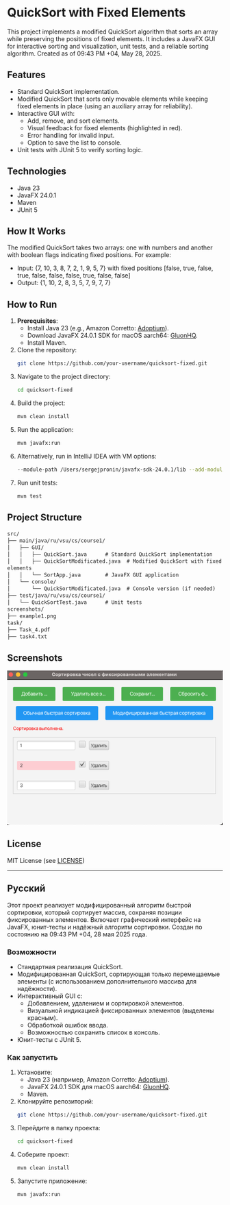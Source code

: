 # QuickSort with Fixed Elements

This project implements a modified QuickSort algorithm that sorts an array while preserving the positions of fixed elements. It includes a JavaFX GUI for interactive sorting and visualization, unit tests, and a reliable sorting algorithm. Created as of 09:43 PM +04, May 28, 2025.

## Features
- Standard QuickSort implementation.
- Modified QuickSort that sorts only movable elements while keeping fixed elements in place (using an auxiliary array for reliability).
- Interactive GUI with:
    - Add, remove, and sort elements.
    - Visual feedback for fixed elements (highlighted in red).
    - Error handling for invalid input.
    - Option to save the list to console.
- Unit tests with JUnit 5 to verify sorting logic.

## Technologies
- Java 23
- JavaFX 24.0.1
- Maven
- JUnit 5

## How It Works
The modified QuickSort takes two arrays: one with numbers and another with boolean flags indicating fixed positions. For example:
- Input: {7, 10, 3, 8, 7, 2, 1, 9, 5, 7} with fixed positions [false, true, false, true, false, false, false, true, false, false]
- Output: {1, 10, 2, 8, 3, 5, 7, 9, 7, 7}

## How to Run
1. **Prerequisites**:
    - Install Java 23 (e.g., Amazon Corretto: [Adoptium](https://adoptium.net/)).
    - Download JavaFX 24.0.1 SDK for macOS aarch64: [GluonHQ](https://gluonhq.com/products/javafx/).
    - Install Maven.
2. Clone the repository:
   ```bash
   git clone https://github.com/your-username/quicksort-fixed.git
   ```
3. Navigate to the project directory:
   ```bash
   cd quicksort-fixed
   ```
4. Build the project:
   ```bash
   mvn clean install
   ```
5. Run the application:
   ```bash
   mvn javafx:run
   ```
6. Alternatively, run in IntelliJ IDEA with VM options:
   ```bash
   --module-path /Users/sergejpronin/javafx-sdk-24.0.1/lib --add-modules javafx.controls,javafx.fxml
   ```
7. Run unit tests:
   ```bash
   mvn test
   ```

## Project Structure
```
src/
├── main/java/ru/vsu/cs/course1/
│   ├── GUI/
│   │   ├── QuickSort.java      # Standard QuickSort implementation
│   │   ├── QuickSortModificated.java  # Modified QuickSort with fixed elements
│   │   └── SortApp.java        # JavaFX GUI application
│   └── console/
│       └── QuickSortModificated.java  # Console version (if needed)
├── test/java/ru/vsu/cs/course1/
│   └── QuickSortTest.java      # Unit tests
screenshots/
├── example1.png
task/
├── Task_4.pdf
├── task4.txt
```

## Screenshots
![Sorting GUI](screenshots/example1.png)

## License
MIT License (see [LICENSE](LICENSE))

---

## Русский

Этот проект реализует модифицированный алгоритм быстрой сортировки, который сортирует массив, сохраняя позиции фиксированных элементов. Включает графический интерфейс на JavaFX, юнит-тесты и надёжный алгоритм сортировки. Создан по состоянию на 09:43 PM +04, 28 мая 2025 года.

### Возможности
- Стандартная реализация QuickSort.
- Модифицированная QuickSort, сортирующая только перемещаемые элементы (с использованием дополнительного массива для надёжности).
- Интерактивный GUI с:
    - Добавлением, удалением и сортировкой элементов.
    - Визуальной индикацией фиксированных элементов (выделены красным).
    - Обработкой ошибок ввода.
    - Возможностью сохранить список в консоль.
- Юнит-тесты с JUnit 5.

### Как запустить
1. Установите:
    - Java 23 (например, Amazon Corretto: [Adoptium](https://adoptium.net/)).
    - JavaFX 24.0.1 SDK для macOS aarch64: [GluonHQ](https://gluonhq.com/products/javafx/).
    - Maven.
2. Клонируйте репозиторий:
   ```bash
   git clone https://github.com/your-username/quicksort-fixed.git
   ```
3. Перейдите в папку проекта:
   ```bash
   cd quicksort-fixed
   ```
4. Соберите проект:
   ```bash
   mvn clean install
   ```
5. Запустите приложение:
   ```bash
   mvn javafx:run
   ```
